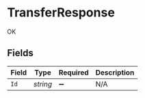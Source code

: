 # TransferResponse

OK


## Fields

| Field              | Type               | Required           | Description        |
| ------------------ | ------------------ | ------------------ | ------------------ |
| `Id`               | *string*           | :heavy_minus_sign: | N/A                |